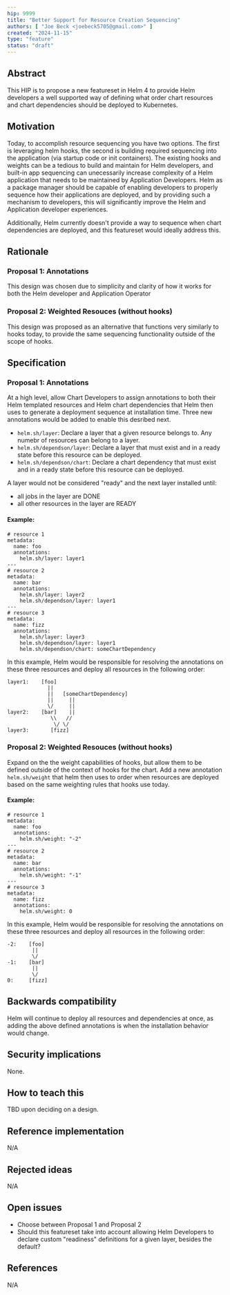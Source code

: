```yaml
---
hip: 9999
title: "Better Support for Resource Creation Sequencing"
authors: [ "Joe Beck <joebeck5705@gmail.com>" ]
created: "2024-11-15"
type: "feature"
status: "draft"
---
```


## Abstract

This HIP is to propose a new featureset in Helm 4 to provide Helm developers a well supported way of defining what order chart resources and chart dependencies should be deployed to Kubernetes.

## Motivation

Today, to accomplish resource sequencing you have two options. The first is leveraging helm hooks, the second is building required sequencing into the application (via startup code or init containers). The existing hooks and weights can be a tedious to build and maintain for Helm developers, and built-in app sequencing can unecessarily increase complexity of a Helm application that needs to be maintained by Application Developers. Helm as a package manager should be capable of enabling developers to properly sequence how their applications are deployed, and by providing such a mechanism to developers, this will significantly improve the Helm and Application developer experiences.

Additionally, Helm currently doesn't provide a way to sequence when chart dependencies are deployed, and this featureset would ideally address this.

## Rationale

### Proposal 1: Annotations
This design was chosen due to simplicity and clarity of how it works for both the Helm developer and Application Operator 

### Proposal 2: Weighted Resouces (without hooks)
This design was proposed as an alternative that functions very similarly to hooks today, to provide the same sequencing functionality outside of the scope of hooks.

## Specification

### Proposal 1: Annotations
At a high level, allow Chart Developers to assign annotations to both their Helm templated resources and Helm chart dependencies that Helm then uses to generate a deployment sequence at installation time. Three new annotations would be added to enable this desribed next.

- `helm.sh/layer`: Declare a layer that a given resource belongs to. Any numebr of resources can belong to a layer.
- `helm.sh/dependson/layer`: Declare a layer that must exist and in a ready state before this resource can be deployed.
- `helm.sh/dependson/chart`: Declare a chart dependency that must exist and in a ready state before this resource can be deployed.

A layer would not be considered "ready" and the next layer installed until:
- all jobs in the layer are DONE
- all other resources in the layer are READY

#### Example:
```
# resource 1
metadata:
  name: foo
  annotations:
    helm.sh/layer: layer1
---
# resource 2
metadata:
  name: bar
  annotations:
    helm.sh/layer: layer2
    helm.sh/dependson/layer: layer1
---
# resource 3
metadata:
  name: fizz
  annotations:
    helm.sh/layer: layer3
    helm.sh/dependson/layer: layer1
    helm.sh/dependson/chart: someChartDependency
```
In this example, Helm would be responsible for resolving the annotations on these three resources and deploy all resources in the following order:

```
layer1:    [foo]  
             ||     
             ||   [someChartDependency]
             ||     ||
             \/     ||
layer2:    [bar]    ||
              \\   //
               \/ \/
layer3:       [fizz]
```

### Proposal 2: Weighted Resouces (without hooks)

Expand on the the weight capabilities of hooks, but allow them to be defined outside of the context of hooks for the chart. Add a new annotation `helm.sh/weight` that helm then uses to order when resources are deployed based on the same weighting rules that hooks use today.

#### Example:
```
# resource 1
metadata:
  name: foo
  annotations:
    helm.sh/weight: "-2"
---
# resource 2
metadata:
  name: bar
  annotations:
    helm.sh/weight: "-1"
---
# resource 3
metadata:
  name: fizz
  annotations:
    helm.sh/weight: 0
```
In this example, Helm would be responsible for resolving the annotations on these three resources and deploy all resources in the following order:

```
-2:    [foo]  
        ||     
        \/
-1:    [bar]
        ||
        \/
0:     [fizz]
```

## Backwards compatibility

Helm will continue to deploy all resources and dependencies at once, as adding the above defined annotations is when the installation behavior would change.

## Security implications

None.

## How to teach this

TBD upon deciding on a design.

## Reference implementation

N/A

## Rejected ideas

N/A

## Open issues

- Choose between Proposal 1 and Proposal 2
- Should this featureset take into account allowing Helm Developers to declare custom "readiness" definitions for a given layer, besides the default?

## References

N/A